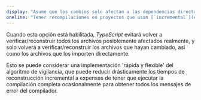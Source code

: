 ```yaml
---
display: "Asume que los cambios solo afectan a las dependencias directas"
oneline: "Tener recompilaciones en proyectos que usan [`incremental`](#incremental) y el modo `watch` suponen que los cambios dentro de un archivo solo afectarán a los archivos que dependan directamente de él."
---
```


Cuando esta opción está habilitada, *TypeScript* evitará volver a verificar/reconstruir todos los archivos posiblemente afectados realmente, y solo volverá a verificar/reconstruir los archivos que hayan cambiado, así como los archivos que los importen directamente.

Esto se puede considerar una implementación 'rápida y flexible' del algoritmo de vigilancia, que puede reducir drásticamente los tiempos de reconstrucción incremental a expensas de tener que ejecutar la compilación completa ocasionalmente para obtener todos los mensajes de error del compilador.
